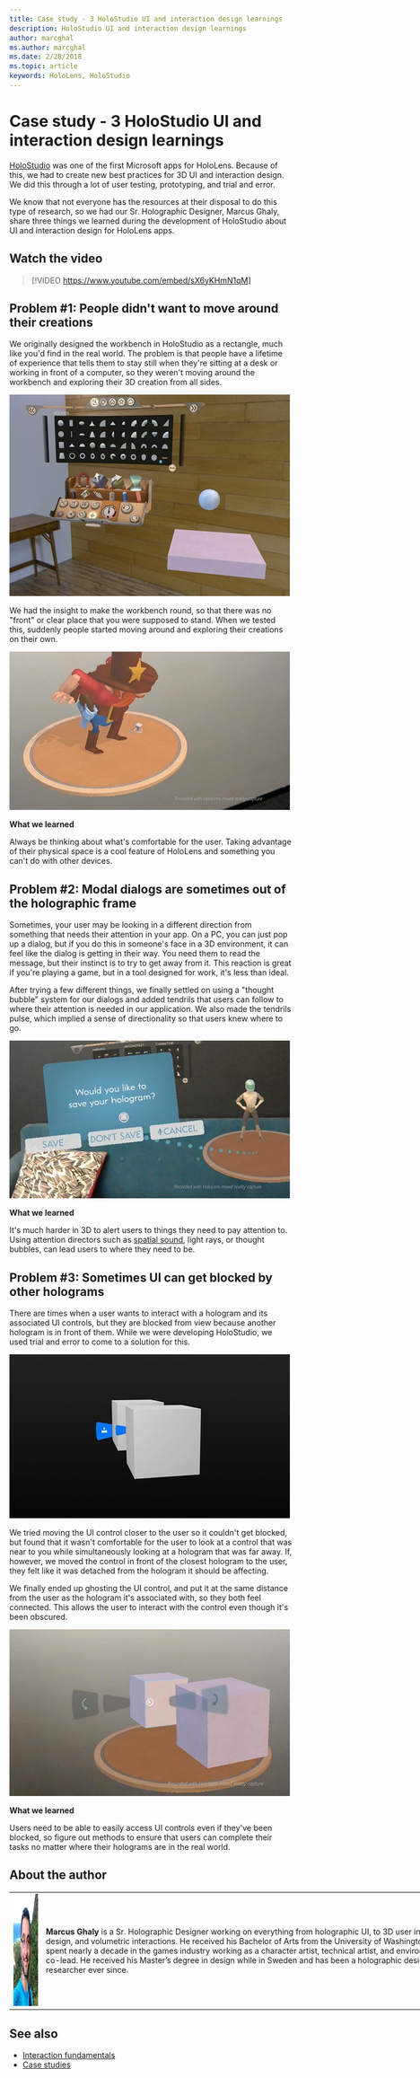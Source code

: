 ```yaml
---
title: Case study - 3 HoloStudio UI and interaction design learnings
description: HoloStudio UI and interaction design learnings
author: marcghal
ms.author: marcghal
ms.date: 2/28/2018
ms.topic: article
keywords: HoloLens, HoloStudio
---
```




# Case study - 3 HoloStudio UI and interaction design learnings

[HoloStudio](https://www.microsoft.com/microsoft-hololens/en-us/apps/holostudio) was one of the first Microsoft apps for HoloLens. Because of this, we had to create new best practices for 3D UI and interaction design. We did this through a lot of user testing, prototyping, and trial and error.

We know that not everyone has the resources at their disposal to do this type of research, so we had our Sr. Holographic Designer, Marcus Ghaly, share three things we learned during the development of HoloStudio about UI and interaction design for HoloLens apps.

## Watch the video

>[!VIDEO https://www.youtube.com/embed/sX6yKHmN1qM]

## Problem #1: People didn't want to move around their creations

We originally designed the workbench in HoloStudio as a rectangle, much like you'd find in the real world. The problem is that people have a lifetime of experience that tells them to stay still when they're sitting at a desk or working in front of a computer, so they weren't moving around the workbench and exploring their 3D creation from all sides.

![The rectangular design of the workbench in HoloStudio dissuaded users from moving around and seeing their creations from all sides.](images/rectangular-workbench-500px.jpg)

We had the insight to make the workbench round, so that there was no "front" or clear place that you were supposed to stand. When we tested this, suddenly people started moving around and exploring their creations on their own.

![The circular workbench design encouraged users to walk all the way around their creations.](images/circular-workbench-500px.jpg)

**What we learned**

Always be thinking about what's comfortable for the user. Taking advantage of their physical space is a cool feature of HoloLens and something you can't do with other devices.

## Problem #2: Modal dialogs are sometimes out of the holographic frame

Sometimes, your user may be looking in a different direction from something that needs their attention in your app. On a PC, you can just pop up a dialog, but if you do this in someone's face in a 3D environment, it can feel like the dialog is getting in their way. You need them to read the message, but their instinct is to try to get away from it. This reaction is great if you're playing a game, but in a tool designed for work, it's less than ideal.

After trying a few different things, we finally settled on using a "thought bubble" system for our dialogs and added tendrils that users can follow to where their attention is needed in our application. We also made the tendrils pulse, which implied a sense of directionality so that users knew where to go.

![The "Thought Bubble" system included pulsing tendrils which provided a sense of direction, leading users to where their attention was needed in the app.](images/thought-bubble-500px.jpg)

**What we learned**

It's much harder in 3D to alert users to things they need to pay attention to. Using attention directors such as [spatial sound](spatial-sound.md), light rays, or thought bubbles, can lead users to where they need to be.

## Problem #3: Sometimes UI can get blocked by other holograms

There are times when a user wants to interact with a hologram and its associated UI controls, but they are blocked from view because another hologram is in front of them. While we were developing HoloStudio, we used trial and error to come to a solution for this.

![A UI control associated with a hologram can become blocked if there is another hologram between it and the user wearing the HoloLens device.](images/ui-blocked-500px.jpg)

We tried moving the UI control closer to the user so it couldn't get blocked, but found that it wasn't comfortable for the user to look at a control that was near to you while simultaneously looking at a hologram that was far away. If, however, we moved the control in front of the closest hologram to the user, they felt like it was detached from the hologram it should be affecting.

We finally ended up ghosting the UI control, and put it at the same distance from the user as the hologram it's associated with, so they both feel connected. This allows the user to interact with the control even though it's been obscured.

![The solution: we ghosted the UI control, which both allowed interaction with the control and made it feel connected to the hologram it was affecting.](images/ghosting-ui-500px.jpg)

**What we learned**

Users need to be able to easily access UI controls even if they've been blocked, so figure out methods to ensure that users can complete their tasks no matter where their holograms are in the real world.

## About the author

<table style="border:0;width:800px">
<tr>
<td style="border:0"> <img alt="Marcus Ghaly, Sr. Holographic Designer" width="200" height="200" src="images/marcus-ghaly-200px.jpg" /></td><td style="border:0"> <b>Marcus Ghaly</b> is a Sr. Holographic Designer working on everything from holographic UI, to 3D user input, 2D design, and volumetric interactions. He received his Bachelor of Arts from the University of Washington and spent nearly a decade in the games industry working as a character artist, technical artist, and environment co-lead. He received his Master’s degree in design while in Sweden and has been a holographic designer and researcher ever since.</td>
</tr>
</table>



## See also
* [Interaction fundamentals](interaction-fundamentals.md)
* [Case studies](category/case-studies.md)

 
